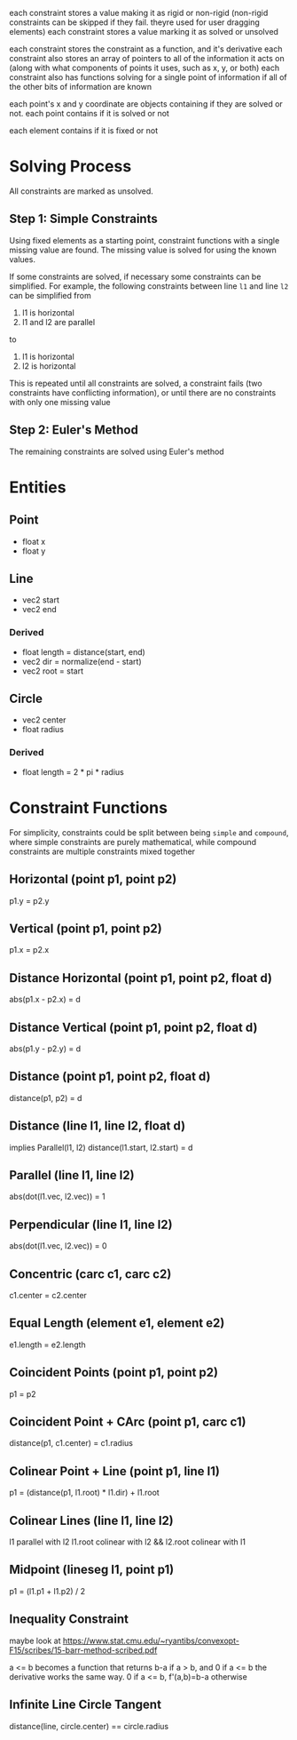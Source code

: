 each constraint stores a value making it as rigid or non-rigid (non-rigid constraints can be skipped if they fail. theyre used for user dragging elements)
each constraint stores a value marking it as solved or unsolved

each constraint stores the constraint as a function, and it's derivative
each constraint also stores an array of pointers to all of the information it acts on (along with what components of points it uses, such as x, y, or both)
each constraint also has functions solving for a single point of information if all of the other bits of information are known

each point's x and y coordinate are objects containing if they are solved or not. 
each point contains if it is solved or not

each element contains if it is fixed or not

# Solving Process
All constraints are marked as unsolved. 

## Step 1: Simple Constraints
Using fixed elements as a starting point, constraint functions with a single missing value are found. 
The missing value is solved for using the known values. 

If some constraints are solved, if necessary some constraints can be simplified. 
For example, the following constraints between line `l1` and line `l2` can be simplified from
1. l1 is horizontal
2. l1 and l2 are parallel

to 

1. l1 is horizontal
2. l2 is horizontal

This is repeated until all constraints are solved, a constraint fails (two constraints have conflicting information), or until there are no constraints with only one missing value 

## Step 2: Euler's Method
The remaining constraints are solved using Euler's method


# Entities

## Point
- float x
- float y

## Line 
- vec2 start
- vec2 end

### Derived
- float length = distance(start, end)
- vec2 dir = normalize(end - start)
- vec2 root = start

## Circle
- vec2 center
- float radius

### Derived
- float length = 2 * pi * radius

# Constraint Functions
For simplicity, constraints could be split between being `simple` and `compound`, where simple constraints are purely mathematical, while compound constraints are multiple constraints mixed together

## Horizontal (point p1, point p2)
p1.y = p2.y

## Vertical (point p1, point p2)
p1.x = p2.x

## Distance Horizontal (point p1, point p2, float d)

abs(p1.x - p2.x) = d 

## Distance Vertical (point p1, point p2, float d)

abs(p1.y - p2.y) = d 

## Distance (point p1, point p2, float d)

distance(p1, p2) = d

## Distance (line l1, line l2, float d)

implies Parallel(l1, l2)
distance(l1.start, l2.start) = d

## Parallel (line l1, line l2)

abs(dot(l1.vec, l2.vec)) = 1 

## Perpendicular (line l1, line l2)

abs(dot(l1.vec, l2.vec)) = 0

## Concentric (carc c1, carc c2)

c1.center = c2.center

## Equal Length (element e1, element e2)

e1.length = e2.length

## Coincident Points (point p1, point p2)

p1 = p2

## Coincident Point + CArc (point p1, carc c1)

distance(p1, c1.center) = c1.radius

## Colinear Point + Line (point p1, line l1)

p1 = (distance(p1, l1.root) * l1.dir) + l1.root

## Colinear Lines (line l1, line l2)
l1 parallel with l2
l1.root colinear with l2 && l2.root colinear with l1

## Midpoint (lineseg l1, point p1)

p1 = (l1.p1 + l1.p2) / 2


## Inequality Constraint
maybe look at https://www.stat.cmu.edu/~ryantibs/convexopt-F15/scribes/15-barr-method-scribed.pdf

a <= b
becomes a function that returns b-a if a > b, and 0 if a <= b
the derivative works the same way. 0 if a <= b, f'(a,b)=b-a otherwise

## Infinite Line Circle Tangent
distance(line, circle.center) == circle.radius